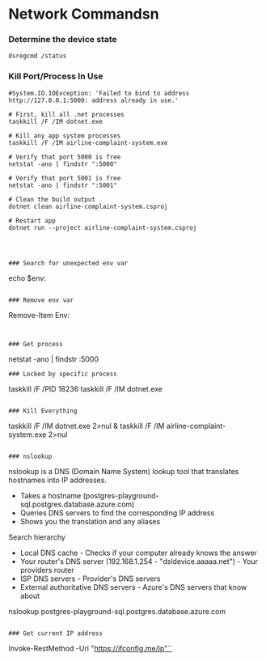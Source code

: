 # Network Commandsn

### Determine the device state 
```
dsregcmd /status
```
### Kill Port/Process In Use
```
#System.IO.IOException: 'Failed to bind to address http://127.0.0.1:5000: address already in use.'

# First, kill all .net processes
taskkill /F /IM dotnet.exe

# Kill any app system processes
taskkill /F /IM airline-complaint-system.exe   

# Verify that port 5000 is free
netstat -ano | findstr ":5000"

# Verify that port 5001 is free
netstat -ano | findstr ":5001"

# Clean the build output 
dotnet clean airline-complaint-system.csproj

# Restart app
dotnet run --project airline-complaint-system.csproj




### Search for unexpected env var
```
echo $env:<name of suspect variable>
```

### Remove env var
```
Remove-Item Env:<name of env variable>
```


### Get process
```
netstat -ano | findstr :5000
```
### Locked by specific process
```
taskkill /F /PID 18236
taskkill /F /IM dotnet.exe
```

### Kill Everything
```
taskkill /F /IM dotnet.exe 2>nul & taskkill /F /IM airline-complaint-system.exe 2>nul
```

### nslookup
```
nslookup is a DNS (Domain Name System) lookup tool that translates hostnames into IP addresses.
 - Takes a hostname (postgres-playground-sql.postgres.database.azure.com)
 - Queries DNS servers to find the corresponding IP address
 - Shows you the translation and any aliases

 Search hierarchy
 - Local DNS cache - Checks if your computer already knows the answer
 - Your router's DNS server (192.168.1.254 - "dsldevice.aaaaa.net") - Your providers router
 - ISP DNS servers - Provider's DNS servers
 - External authoritative DNS servers - Azure's DNS servers that know about

nslookup postgres-playground-sql.postgres.database.azure.com
```

### Get current IP address
```
Invoke-RestMethod -Uri "https://ifconfig.me/ip"``
```
